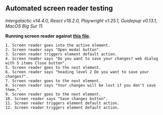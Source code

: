 ## Automated screen reader testing

_Intergalactic v14.4.0, React v18.2.0, Playwright v1.25.1,
Guidepup v0.13.1, MacOS Big Sur 11._

**Running screen reader against [this file](https://github.com/semrush/intergalactic/blob/master/website/docs/components/modal/examples/modal.tsx).**

```
1. Screen reader goes into the active element.
2. Screen reader says "Open modal button".
3. Screen reader triggers element default action.
4. Screen reader says "Do you want to save your changes? web dialog with 5 items Close button".
5. Screen reader goes to the next element.
6. Screen reader says "heading level 2 Do you want to save your changes?".
7. Screen reader goes to the next element.
8. Screen reader says "Your changes will be lost if you don't save them.".
9. Screen reader goes to the next element.
10. Screen reader says "Save changes button".
11. Screen reader triggers element default action.
12. Screen reader triggers element default action.
```
